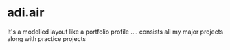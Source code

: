 # adi.air
It's a modelled layout like a portfolio profile .... consists all my major projects along with practice projects
